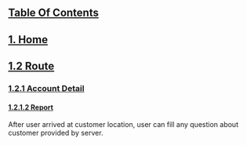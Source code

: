 ## [Table Of Contents](https://github.com/diohlicious/collection-management-app/edit/master/Doc/Table-Of-Contents.md)
## [1. Home](https://github.com/diohlicious/collection-management-app/edit/master/Doc/Menu.md)
## [1.2 Route](Route.md)
### [1.2.1 Account Detail](Account-Detail.md)
#### [1.2.1.2 Report](Report.md)  
After user arrived at customer location, user can fill any question about customer provided by server.
